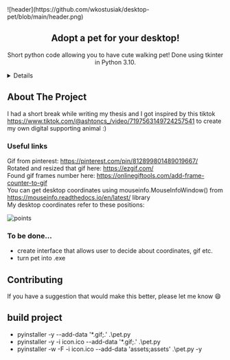 <div>
![header](https://github.com/wkostusiak/desktop-pet/blob/main/header.png)

<h2 align="center">Adopt a pet for your desktop!</h2>

  <p align="center">
    Short python code allowing you to have cute walking pet! Done using tkinter in Python 3.10. 
  </p>
</div>



<!-- TABLE OF CONTENTS -->
<details>
  <ol>
    <li>
      <a href="#about-the-project">About The Project</a>

      <ul>
        <li><a href="#useful-links">Useful links</a></li>
      </ul>

    </li>
    <li><a href="#contact">Contact</a></li>
  </ol>
</details>



<!-- ABOUT THE PROJECT -->
## About The Project
I had a short break while writing my thesis and I got inspired by this tiktok https://www.tiktok.com/@ashtoncs_/video/7197563149724257541 to create 
my own digital supporting animal :)



### Useful links
Gif from pinterest: https://pinterest.com/pin/812899801489019667/ <br>
Rotated and resized that gif here: https://ezgif.com/ <br>
Found gif frames number here: https://onlinegiftools.com/add-frame-counter-to-gif <br>
You can get desktop coordinates using mouseinfo.MouseInfoWindow() from https://mouseinfo.readthedocs.io/en/latest/ library <br>
My desktop coordinates refer to these positions: <br>


![points](https://github.com/wkostusiak/desktop-pet/blob/main/points.png) <br>



### To be done...
* create interface that allows user to decide about coordinates, gif etc.
* turn pet into .exe




<!-- CONTRIBUTING -->
## Contributing

If you have a suggestion that would make this better, please let me know 😄



## build project 
 - pyinstaller -y --add-data '*.gif;.' .\pet.py
 - pyinstaller -y -i icon.ico --add-data '*.gif;.' .\pet.py
 - pyinstaller -w -F -i icon.ico --add-data 'assets;assets' .\pet.py -y